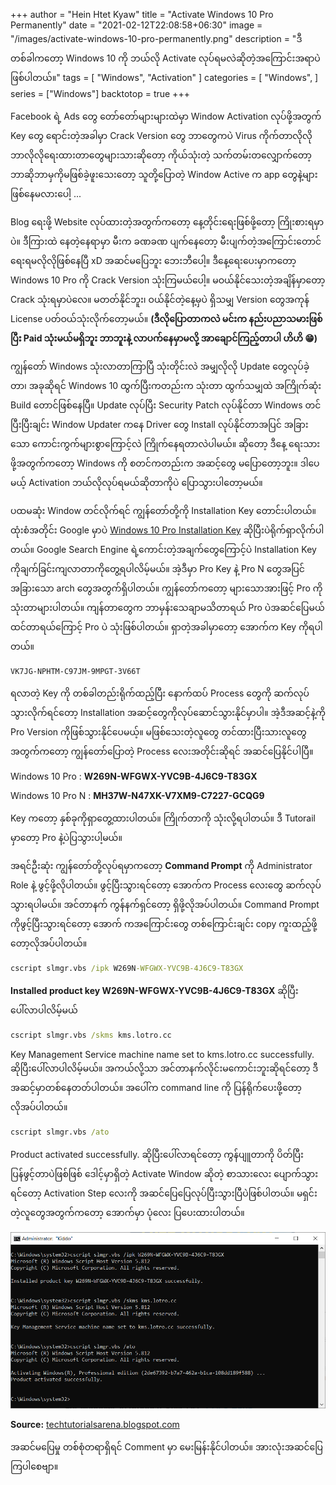 +++
author = "Hein Htet Kyaw"
title = "Activate Windows 10 Pro Permanently"
date = "2021-02-12T22:08:58+06:30"
image = "/images/activate-windows-10-pro-permanently.png"
description = "ဒီတစ်ခါကတော့ Windows 10 ကို ဘယ်လို Activate လုပ်ရမလဲဆိုတဲ့အကြောင်းအရာပဲဖြစ်ပါတယ်။"
tags = [
    "Windows",
    "Activation"
]
categories = [
    "Windows",
]
series = ["Windows"]
backtotop = true
+++

Facebook ရဲ့ Ads တွေ တော်တော်များများထဲမှာ Window Activation လုပ်ဖို့အတွက် Key တွေ ရောင်းတဲ့အခါမှာ Crack Version တွေ ဘာတွေကပဲ Virus ကိုက်တာလိုလို ဘာလိုလိုရေးထားတာတွေများသားဆိုတော့ ကိုယ်သုံးတဲ့ သက်တမ်းတလျှောက်တော့ ဘာဆိုဘာမှကိုမဖြစ်ခဲ့ဖူးသေးတော့ သူတို့ပြောတဲ့ Window Active က app တွေနဲ့များဖြစ်နေမလားပေါ့ ...

<!--more-->

Blog ရေးဖို့ Website လုပ်ထားတဲ့အတွက်ကတော့ နေ့တိုင်းရေးဖြစ်ဖို့တော့ ကြိုးစားရမှာပဲ။ ဒီကြားထဲ နေတဲ့နေရာမှာ မီးက ခဏခဏ ပျက်နေတော့ မီးပျက်တဲ့အကြောင်းတောင် ရေးရမလိုလိုဖြစ်နေပြီ xD အဆင်မပြေဘူး ဘေးဘီပေါ့။ ဒီနေ့ရေးပေးမှာကတော့ Windows 10 Pro ကို Crack Version သုံးကြမယ်ပေါ့။ မဝယ်နိုင်သေးတဲ့အချိန်မှာတော့ Crack သုံးရမှာပဲလေ။ မတတ်နိုင်ဘူး၊ ဝယ်နိုင်တဲ့နေ့မှပဲ ရှိသမျှ Version တွေအကုန် License ပတ်ဝယ်သုံးလိုက်တော့မယ်။ **(ဒီလိုပြောတာကလဲ မင်းက နည်းပညာသမားဖြစ်ပြီး Paid သုံးမယ်မရှိဘူး ဘာဘူးနဲ့ လာပက်နေမှာမလို့ အာချောင်ကြည့်တာပါ ဟိဟိ 😁)**

ကျွန်တော် Windows သုံးလာတာကြာပြီ သုံးတိုင်းလဲ အမျှလိုလို Update တွေလုပ်ခဲ့တာ၊ အခုဆိုရင် Windows 10 ထွက်ပြီးကတည်းက သုံးတာ ထွက်သမျှထဲ အကြိုက်ဆုံး Build တောင်ဖြစ်နေပြီ။ Update လုပ်ပြီး Security Patch လုပ်နိုင်တာ Windows တင်ပြီးပြီးချင်း Window Updater ကနေ Driver တွေ Install လုပ်နိုင်တာအပြင် အခြားသော ကောင်းကွက်များစွာကြောင့်လဲ ကြိုက်နေရတာလဲပါမယ်။ ဆိုတော့ ဒီနေ့ ရေးသားဖို့အတွက်ကတော့ Windows ကို စတင်ကတည်းက အဆင့်တွေ မပြောတော့ဘူး။ ဒါပေမယ့် Activation ဘယ်လိုလုပ်ရမယ်ဆိုတာကိုပဲ ပြောသွားပါတော့မယ်။

ပထမဆုံး Window တင်လိုက်ရင် ကျွန်တော်တို့ကို Installation Key တောင်းပါတယ်။ ထုံးစံအတိုင်း Google မှာပဲ [Windows 10 Pro Installation Key](https://letmegooglethat.com/?q=Windows+10+Pro+installation+key) ဆိုပြီးပဲရိုက်ရှာလိုက်ပါတယ်။ Google Search Engine ရဲ့ကောင်းတဲ့အချက်တွေကြောင့်ပဲ Installation Key ကိုချက်ခြင်းကျလာတာကိုတွေ့ရပါလိမ့်မယ်။ အဲ့ဒီမှာ Pro Key နဲ့ Pro N တွေအပြင်အခြားသော arch တွေအတွက်ရှိပါတယ်။ ကျွန်တော်ကတော့ များသောအားဖြင့် Pro ကိုသုံးတာများပါတယ်။ ကျန်တာတွေက ဘာမှန်းသေချာမသိတာရယ် Pro ပဲအဆင်ပြေမယ်ထင်တာရယ်ကြောင့် Pro ပဲ သုံးဖြစ်ပါတယ်။ ရှာတဲ့အခါမှာတော့ အောက်က Key ကိုရပါတယ်။

```
VK7JG-NPHTM-C97JM-9MPGT-3V66T
```

ရလာတဲ့ Key ကို တစ်ခါတည်းရိုက်ထည့်ပြီး နောက်ထပ် Process တွေကို ဆက်လုပ်သွားလိုက်ရင်တော့ Installation အဆင့်တွေကိုလုပ်ဆောင်သွားနိုင်မှာပါ။ အဲ့ဒီအဆင့်နဲ့ကို Pro Version ကိုဖြစ်သွားနိုင်ပေမယ့်။ မဖြစ်သေးတဲ့လူတွေ တင်ထားပြီးသားလူတွေအတွက်ကတော့ ကျွန်တော်ပြောတဲ့ Process လေးအတိုင်းဆိုရင် အဆင်ပြေနိုင်ပါပြီ။

Windows 10 Pro : **W269N-WFGWX-YVC9B-4J6C9-T83GX**

Windows 10 Pro N : **MH37W-N47XK-V7XM9-C7227-GCQG9**

Key ကတော့ နှစ်ခုကိုရှာတွေ့ထားပါတယ်။ ကြိုက်တာကို သုံးလို့ရပါတယ်။ ဒီ Tutorail မှာတော့ Pro နဲ့ပဲပြသွားပါ့မယ်။

အရင်ဦးဆုံး ကျွန်တော်တို့လုပ်ရမှာကတော့ **Command Prompt** ကို Administrator Role နဲ့ ဖွင့်ဖို့လိုပါတယ်။ ဖွင့်ပြီးသွားရင်တော့ အောက်က Process လေးတွေ ဆက်လုပ်သွားရပါမယ်။ အင်တာနက် ကွန်နက်ရှင်တော့ ရှိဖို့လိုအပ်ပါတယ်။ Command Prompt ကိုဖွင့်ပြီးသွားရင်တော့ အောက် ကအကြောင်းတွေ တစ်ကြောင်းချင်း copy ကူးထည့်ဖို့တော့လိုအပ်ပါတယ်။

```cmd
cscript slmgr.vbs /ipk W269N-WFGWX-YVC9B-4J6C9-T83GX
```
**Installed product key W269N-WFGWX-YVC9B-4J6C9-T83GX** ဆိုပြီးပေါ်လာပါလိမ့်မယ်

```cmd
cscript slmgr.vbs /skms kms.lotro.cc
```
Key Management Service machine name set to kms.lotro.cc successfully. ဆိုပြီးပေါ်လာပါလိမ့်မယ်။ အကယ်လို့သာ အင်တာနက်လိုင်းမကောင်းဘူးဆိုရင်တော့ ဒီအဆင့်မှာတစ်နေတတ်ပါတယ်။ အပေါ်က command line ကို ပြန်ရိုက်ပေးဖို့တော့လိုအပ်ပါတယ်။

```cmd
cscript slmgr.vbs /ato
```
Product activated successfully. ဆိုပြီးပေါ်လာရင်တော့ ကွန်ပျူတာကို ပိတ်ပြီး ပြန်ဖွင့်တာပဲဖြစ်ဖြစ် ဒေါင့်မှာရှိတဲ့ Activate Window ဆိုတဲ့ စာသားလေး ပျောက်သွားရင်တော့ Activation Step လေးကို အဆင်ပြေပြေလုပ်ပြီးသွားပြီပဲဖြစ်ပါတယ်။ မရှင်းတဲ့လူတွေအတွက်ကတော့ အောက်မှာ ပုံလေး ပြပေးထားပါတယ်။

![Activate Windows 10 Pro Permanently](/images/activate-windows-10-pro-permanently.png)

**Source:** [techtutorialsarena.blogspot.com](https://techtutorialsarena.blogspot.com)

အဆင်မပြေမှု တစ်စုံတရာရှိရင် Comment မှာ မေးမြန်းနိုင်ပါတယ်။ အားလုံးအဆင်ပြေကြပါစေဗျာ။